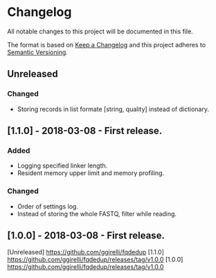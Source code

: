 # Changelog
All notable changes to this project will be documented in this file.

The format is based on [Keep a Changelog](http://keepachangelog.com/en/1.0.0/)
and this project adheres to [Semantic Versioning](http://semver.org/spec/v2.0.0.html).



## Unreleased
### Changed
- Storing records in list formate [string, quality] instead of dictionary.



## [1.1.0] - 2018-03-08 - First release.
### Added
- Logging specified linker length.
- Resident memory upper limit and memory profiling.

### Changed
- Order of settings log.
- Instead of storing the whole FASTQ, filter while reading.



## [1.0.0] - 2018-03-08 - First release.



[Unreleased] https://github.com/ggirelli/fqdedup
[1.1.0] https://github.com/ggirelli/fqdedup/releases/tag/v1.0.0
[1.0.0] https://github.com/ggirelli/fqdedup/releases/tag/v1.0.0